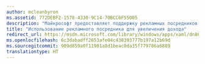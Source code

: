 ```yaml
---
author: mcleanbyron
ms.assetid: 772DEBF2-1578-4330-9C14-70BCC6F55005
description: "Майкрософт предоставляет поддержку рекламных посредников, чтобы вы могли оптимизировать свой доход от рекламы в приложении за счет использования рекламных запросов от одной или нескольких рекламных сетей."
title: "Использование рекламного посредника для увеличения дохода"
redirect_url: https://msdn.microsoft.com/library/windows/apps/xaml/dn864359.aspx
ms.openlocfilehash: 6c3dabadff2653afe04c438393777b197a12b69d
ms.sourcegitcommit: 909d859a0f11981a8d1beac0da35f779786a6889
translationtype: HT
---
```

